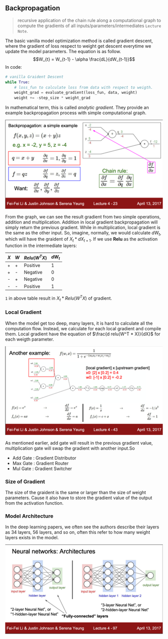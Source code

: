 ## Backpropagation

> recursive application of the chain rule along a computational graph to compute the gradients of all inputs/parameters/intermediates
> `Lecture Note`.

The basic vanilla model optimization method is called gradient descent, where the gradient of loss respect to weight get descent everytime we update the model parameters. The equation is as follow.
$$W_{t} = W_{t-1} - \alpha \frac{dL}{dW_{t-1}}$$
In code:
```python
# vanilla Graident Descent
while True:
    # loss_fun to calculate loss from data with respect to weigth.
    weight_grad = evaluate_gradient(loss_fun, data, weight) 
    weight += -step_size * weight_grad
```
In mathematical term, this is called *analytic gradient*. They provide an example backpropagation process with simple computational graph.

![Backpropagation Image](resources/backprop_simple.png "Simple Backpropagtion system")

From the graph, we can see the result gradient from two simple operations, addition and multiplication. Addition in local gradient backpropagation will simply return the previous gradient. While in multiplication, local gradient is the same as the other input. So, imagine, normally, we would calculate $dW_{t}$, which will have the graident of $X_{t}*dX_{t+1}$.
If we use **Relu** as the activation function in the intermediate layers:<br>

| $X$ | $W$ | $Relu(W^T X)$ | $dW_{t}$ |
|---|---|---|---|
|+ | + | Positive| 1 |
|+ | - | Negative| 0 |
|- | + | Negative| 0 |
|- | - | Positive| 1 |

`1` in above table result in $X_t * Relu(W^T X)$ of gradient.

### Local Gradient

When the model get too deep, many layers, it is hard to calculate all the computation flow. Instead, we calculate for each local gradient and compile them. Local gradient have the equation of $\frac{d relu(W^T * X)}{dX}$ for each weigth parameter.

![Local Gradient Image](resources/local_gradient.png "Local Gradient")

As mentioned earlier, add gate will result in the previous gradient value, multiplication gate will swap the gradient with another input.So
- Add Gate : Gradient Distributor
- Max Gate : Gradient Router
- Mul Gate : Gradient Switcher

### Size of Gradient

The size of the graident is the same or larger than the size of weight parameters. Cause it also have to store the gradient value of the output from the activation function.

### Model Architecture

In the deep learning papers, we often see the authors describe their layers as 34 layers, 56 layers, and so on, often this refer to how many weight layers exists in the model.

![Number of layers in model](resources/model_layers.png "Numbers of Layers in Model.")